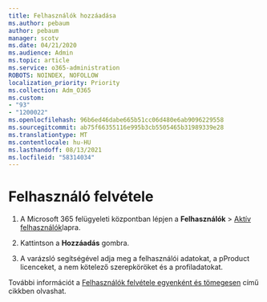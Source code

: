 ```yaml
---
title: Felhasználók hozzáadása
ms.author: pebaum
author: pebaum
manager: scotv
ms.date: 04/21/2020
ms.audience: Admin
ms.topic: article
ms.service: o365-administration
ROBOTS: NOINDEX, NOFOLLOW
localization_priority: Priority
ms.collection: Adm_O365
ms.custom:
- "93"
- "1200022"
ms.openlocfilehash: 96b6ed46dabe665b51cc06d480e6ab9096229558
ms.sourcegitcommit: ab75f66355116e995b3cb5505465b31989339e28
ms.translationtype: MT
ms.contentlocale: hu-HU
ms.lasthandoff: 08/13/2021
ms.locfileid: "58314034"
---
```

# <a name="add-a-user"></a>Felhasználó felvétele

1. A Microsoft 365 felügyeleti központban lépjen a **Felhasználók** > [Aktív felhasználók](https://admin.microsoft.com/Adminportal/Home?source=applauncher#/users)lapra.

2. Kattintson a **Hozzáadás** gombra.

3. A varázsló segítségével adja meg a felhasználói adatokat, a pProduct licenceket, a nem kötelező szerepköröket és a profiladatokat.

További információt a [Felhasználók felvétele egyenként és tömegesen](https://docs.microsoft.com/microsoft-365/admin/add-users/add-users) című cikkben olvashat.